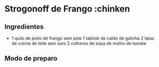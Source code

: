 # Strogonoff de Frango :chinken

## Ingredientes
 - 1 quilo de peito de frango sem pele
 1 tablete de caldo de galinha
 2 latas de creme de leite sem soro
 2 colheres de sopa de molho de tomate

## Modo de preparo